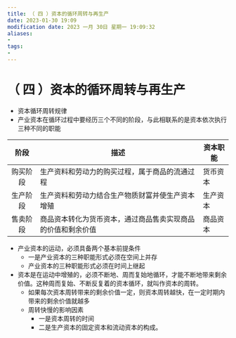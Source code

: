```yaml
---
title: （ 四 ）资本的循环周转与再生产
date: 2023-01-30 19:09
modification date: 2023 一月 30日 星期一 19:09:32
aliases: 
- 
tags: 
- 
---
```


# （ 四 ）资本的循环周转与再生产

- 资本循环周转规律
- 产业资本在循环过程中要经历三个不同的阶段，与此相联系的是资本依次执行三种不同的职能

| 阶段   |描述| 资本职能 |
|:---:|--------------------------------|------|
| 购买阶段 |生产资料和劳动力的购买过程，属于商品的流通过程| 货币资本 |
| 生产阶段 | 生产资料和劳动力结合生产物质财富并使生产资本增殖       | 生产资本 |
| 售卖阶段 | 商品资本转化为货币资本，通过商品售卖实现商品的价值和剩余价值 | 商品资本 |

- 产业资本的运动，必须具备两个基本前提条件
	- 一是产业资本的三种职能形式必须在空间上并存
	- 产业资本的三种职能形式必须在时间上继起
- 资本是在运动中增殖的，必须不断地、周而复始地循环，才能不断地带来剩余价值。这种周而复始、不断反复着的资本循环，就叫作资本的周转。
	- 如果每次资本周转带来的剩余价值一定，则资本周转越快，在一定时期内带来的剩余价值就越多
	- 周转快慢的影响因素
		- 一是资本周转的时间
		- 二是生产资本的固定资本和流动资本的构成。